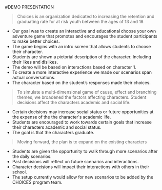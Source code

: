 #DEMO PRESENTATION

> Choices is an organization dedicated to increasing the retention and graduating rate for at risk youth between the ages of 13 and 18

- Our goal was to create an interactive and educational choose your own adventure game that promotes and encourages the student participants to make better choices.
- The game begins with an intro screen that allows students to choose their character.
- Students are shown a pictorial description of the character. Including their likes and dislikes.
- The demo will be based on interactions based on character 1.
- To create a more interactive experience we made our scenarios span actual conversations.
- The character based on the student’s responses made their choices.

> To simulate a multi-dimensional game of cause, effect and branching themes, we broadened the factors affecting characters.
Student decisions affect the characters academic and social life.

- Certain decisions may increase social status or future opportunities at the expense of the the character's academic life.
- Students are encouraged to work towards certain goals that increase their characters academic and social status.
- The goal is that the characters graduate.

> Moving forward, the plan is to expand on the existing characters

- Students are given the opportunity to walk through more scenarios after the daily scenarios.
- Past decisions will reflect on future scenarios and interactions.
- Character decisions will impact their interactions with others in their school.
- The setup currently would allow for new scenarios to be added by the CHOICES program team.
